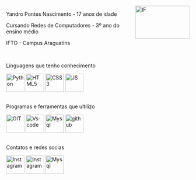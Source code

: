 <div style="display: block;"><br>
   <img align="right" alt="IF" height="90" width="150" src="https://github.com/YandroPN/YandroPN/assets/144833564/7a2d36ef-9482-49b3-8247-e2c3dbb4fa03">
   <p>Yandro Pontes Nascimento - 17 anos de idade</p>
   <p>Cursando Redes de Computadores - 3º ano do ensino médio</p>
   <p>IFTO - Campus Araguatins</p>
   </div>

 <div style="display: block;"><br>
   <p>Linguagens que tenho conhecimento</p>
   <a href="https://www.python.org/" target="_blank"><img align="center" alt="Python" height="50" width="50" src="https://cdn.jsdelivr.net/gh/devicons/devicon@latest/icons/python/python-original.svg"></a>
   <a href="https://developer.mozilla.org/pt-BR/docs/Web/HTML" target="_blank"><img align="center" alt="HTML5" height="50" width="50" src="https://cdn.jsdelivr.net/gh/devicons/devicon@latest/icons/html5/html5-original.svg"></a>
   <a href="https://developer.mozilla.org/pt-BR/docs/Web/CSS" target="_blank"><img align="center" alt="CSS3" height="50" width="50" src="https://cdn.jsdelivr.net/gh/devicons/devicon@latest/icons/css3/css3-original.svg"></a>
   <a href="https://developer.mozilla.org/pt-BR/docs/Web/JavaScript" target="_blank"><img align="center" alt="JS" height="50" width="50" src="https://cdn.jsdelivr.net/gh/devicons/devicon@latest/icons/javascript/javascript-original.svg"></a>
 </div>
 
 
 <div style="display: block;"><br>
    <p>Programas e ferramentas que ultilizo</p>
    <a href="https://git-scm.com/" target="_blank"><img align="center" alt="GIT" height="50" width="50" src="https://cdn.jsdelivr.net/gh/devicons/devicon@latest/icons/git/git-plain.svg"></a>
    <a href="https://code.visualstudio.com/" target="_blank"><img align="center" alt="Vs-code" height="50" width="50" src="https://cdn.jsdelivr.net/gh/devicons/devicon@latest/icons/vscode/vscode-original.svg"></a>
    <a href="https://www.mysql.com/" target="_blank"><img align="center" alt="Mysql" height="50" width="50" src="https://cdn.jsdelivr.net/gh/devicons/devicon@latest/icons/mysql/mysql-original.svg"></a>
    <a href="https://github.com/" target="_blank"><img align="center" alt="github" height="50" width="50" src="https://iconape.com/wp-content/files/zd/370920/svg/370920.svg"></a>
 </div>
 
 <div style="display: block;"><br>
    <p>Contatos e redes socias</p>
    <a href="https://wa.me/6384690243" target="_blank"><img align="center" alt="Instagram" width="50" height="50" src="https://cdn-icons-png.flaticon.com/512/3670/3670051.png"></a>
    <a href="https://www.instagram.com/yvan.pontes/" target="_blank"><img align="center" alt="Instagram" width="50" height="50" src="https://cdn-icons-png.flaticon.com/256/1384/1384063.png"></a>
    <a href="mailto:yandropontesnascimento@gmail.com" target="_blank"><img align="center" alt="Mysql" height="50" width="50" src="https://cdn-icons-png.flaticon.com/512/5968/5968534.png"></a>
 </div>
